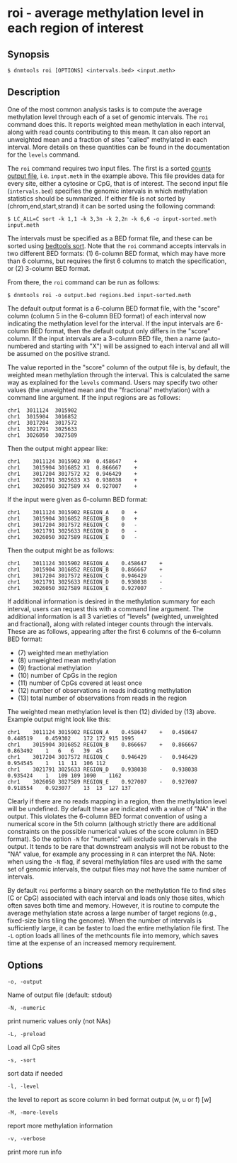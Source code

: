 # roi - average methylation level in each region of interest

## Synopsis
```
$ dnmtools roi [OPTIONS] <intervals.bed> <input.meth>
```

## Description

One of the most common analysis tasks is to compute the average
methylation level through each of a set of genomic intervals. The
`roi` command does this. It reports weighted mean methylation in
each interval, along with read counts contributing to this mean. It
can also report an unweighted mean and a fraction of sites "called"
methylated in each interval. More details on these quantities can be
found in the documentation for the `levels` command.

The `roi` command requires two input files. The first is a
sorted [counts output file](../counts),
i.e. `input.meth` in the example above. This file provides data for
every site, either a cytosine or CpG, that is of interest. The second
input file (`intervals.bed`) specifies the genomic intervals in which
methylation statistics should be summarized. If either file is not
sorted by (chrom,end,start,strand) it can be sorted using the
following command:
```
$ LC_ALL=C sort -k 1,1 -k 3,3n -k 2,2n -k 6,6 -o input-sorted.meth input.meth
```

The intervals must be specified as a BED format file, and these can be
sorted using [bedtools
sort](https://bedtools.readthedocs.io/en/latest/content/tools/sort.html).
Note that the `roi` command accepts intervals in two different BED
formats: (1) 6-column BED format, which may have more than 6 columns,
but requires the first 6 columns to match the specification, or (2)
3-column BED format.

From there, the `roi` command can be run as follows:
```
$ dnmtools roi -o output.bed regions.bed input-sorted.meth
```

The default output format is a 6-column BED format file, with the
"score" column (column 5 in the 6-column BED format) of each interval
now indicating the methylation level for the interval. If the input
intervals are 6-column BED format, then the default output only
differs in the "score" column. If the input intervals are a 3-column
BED file, then a name (auto-numbered and starting with "X") will be
assigned to each interval and all will be assumed on the positive
strand.

The value reported in the "score" column of the output file is, by
default, the weighted mean methylation through the interval. This is
calculated the same way as explained for the `levels` command.  Users
may specify two other values (the unweighted mean and the "fractional"
methylation) with a command line argument. If the input regions are
as follows:
```
chr1  3011124  3015902
chr1  3015904  3016852
chr1  3017204  3017572
chr1  3021791  3025633
chr1  3026050  3027589
```
Then the output might appear like:
```
chr1    3011124 3015902 X0  0.458647    +
chr1    3015904 3016852 X1  0.866667    +
chr1    3017204 3017572 X2  0.946429    +
chr1    3021791 3025633 X3  0.938038    +
chr1    3026050 3027589 X4  0.927007    +
```
If the input were given as 6-column BED format:
```
chr1    3011124 3015902 REGION_A    0   +
chr1    3015904 3016852 REGION_B    0   +
chr1    3017204 3017572 REGION_C    0   -
chr1    3021791 3025633 REGION_D    0   -
chr1    3026050 3027589 REGION_E    0   -
```
Then the output might be as follows:
```
chr1    3011124 3015902 REGION_A    0.458647    +
chr1    3015904 3016852 REGION_B    0.866667    +
chr1    3017204 3017572 REGION_C    0.946429    -
chr1    3021791 3025633 REGION_D    0.938038    -
chr1    3026050 3027589 REGION_E    0.927007    -
```

If additional information is desired in the methylation summary for
each interval, users can request this with a command line argument.
The additional information is all 3 varieties of "levels" (weighted,
unweighted and fractional), along with related integer counts through
the intervals. These are as follows, appearing after the first 6
columns of the 6-column BED format:

 * (7)  weighted mean methylation
 * (8)  unweighted mean methylation
 * (9)  fractional methylation
 * (10) number of CpGs in the region
 * (11) number of CpGs covered at least once
 * (12) number of observations in reads indicating methylation
 * (13) total number of observations from reads in the region

The weighted mean methylation level is then (12) divided by (13)
above. Example output might look like this:
```
chr1    3011124 3015902 REGION_A    0.458647    +   0.458647    0.448519    0.459302    172 172 915 1995
chr1    3015904 3016852 REGION_B    0.866667    +   0.866667    0.863492    1   6   6   39  45
chr1    3017204 3017572 REGION_C    0.946429    -   0.946429    0.954545    1   11  11  106 112
chr1    3021791 3025633 REGION_D    0.938038    -   0.938038    0.935424    1   109 109 1090    1162
chr1    3026050 3027589 REGION_E    0.927007    -   0.927007    0.918554    0.923077    13  13  127 137
```

Clearly if there are no reads mapping in a region, then the
methylation level will be undefined. By default these are indicated
with a value of "NA" in the output. This violates the 6-column BED
format convention of using a numerical score in the 5th column
(although strictly there are additional constraints on the possible
numerical values of the score column in BED format). So the option
`-N` for "numeric" will exclude such intervals in the output. It tends
to be rare that downstream analysis will not be robust to the "NA"
value, for example any processing in `R` can interpret the NA. Note:
when using the `-N` flag, if several methylation files are used with
the same set of genomic intervals, the output files may not have the
same number of intervals.

By default `roi` performs a binary search on the methylation file to
find sites (C or CpG) associated with each interval and loads only
those sites, which often saves both time and memory. However, it is
routine to compute the average methylation state across a large number
of target regions (e.g., fixed-size bins tiling the genome). When the
number of intervals is sufficiently large, it can be faster to load
the entire methylation file first. The `-L` option loads all lines of
the methcounts file into memory, which saves time at the expense of an
increased memory requirement.

## Options
```
-o, -output
```
Name of output file (default: stdout)
```
-N, -numeric
```
print numeric values only (not NAs)
```
-L, -preload
```
Load all CpG sites
```
-s, -sort
```
sort data if needed
```
-l, -level
```
the level to report as score column in bed format output (w, u or f) [w]
```
-M, -more-levels
```
report more methylation information
```
-v, -verbose
```
print more run info
